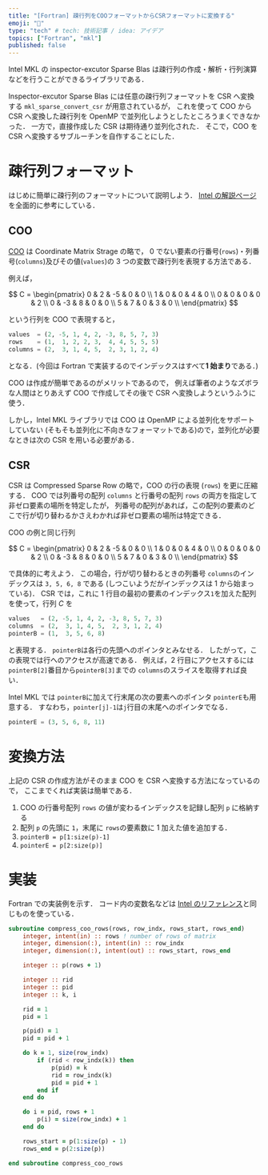 ```yaml
---
title: "[Fortran] 疎行列をCOOフォーマットからCSRフォーマットに変換する"
emoji: "💾"
type: "tech" # tech: 技術記事 / idea: アイデア
topics: ["Fortran", "mkl"]
published: false
---
```


Intel MKL の inspector-excutor Sparse Blas は疎行列の作成・解析・行列演算などを行うことができるライブラリである．

Inspector-excutor Sparse Blas には任意の疎行列フォーマットを CSR へ変換する `mkl_sparse_convert_csr` が用意されているが，
これを使って COO から CSR へ変換した疎行列を OpenMP で並列化しようとしたところうまくできなかった．
一方で，直接作成した CSR は期待通り並列化された．
そこで，COO を CSR へ変換するサブルーチンを自作することにした．

# 疎行列フォーマット

はじめに簡単に疎行列のフォーマットについて説明しよう．
[Intel の解説ページ](https://www.intel.com/content/www/us/en/docs/onemkl/developer-reference-fortran/2024-1/sparse-matrix-storage-formats.html#MKL_APPA_SMSF_3)を全面的に参考にしている．

## COO

[COO](https://www.intel.com/content/www/us/en/docs/onemkl/developer-reference-fortran/2024-1/sparse-blas-coordinate-matrix-storage-format.html) は Coordinate Matrix Strage の略で，
0 でない要素の行番号(`rows`)・列番号(`columns`)及びその値(`values`)の 3 つの変数で疎行列を表現する方法である．

例えば，

$$
C =
\begin{pmatrix}
0 & 2 & -5 & 0 & 0 \\
1 & 0 & 0  & 4 & 0 \\
0 & 0 & 0  & 0 & 2 \\
0 & -3 & 8  & 0 & 0 \\
5 & 7 & 0  & 3 & 0 \\
\end{pmatrix}
$$

という行列を COO で表現すると，

```python
values  = (2, -5, 1, 4, 2, -3, 8, 5, 7, 3)
rows    = (1,  1, 2, 2, 3,  4, 4, 5, 5, 5)
columns = (2,  3, 1, 4, 5,  2, 3, 1, 2, 4)
```

となる．(今回は Fortran で実装するのでインデックスはすべて**1 始まり**である．)

COO は作成が簡単であるのがメリットであるので，
例えば筆者のようなズボラな人間はとりあえず COO で作成してその後で CSR へ変換しようというふうに使う．

しかし，Intel MKL ライブラリでは COO は OpenMP による並列化をサポートしていない (そもそも並列化に不向きなフォーマットである)ので，並列化が必要なときは次の CSR を用いる必要がある．

## CSR

CSR は Compressed Sparse Row の略で，COO の行の表現 (`rows`) を更に圧縮する．
COO では列番号の配列 `columns` と行番号の配列 `rows` の両方を指定して非ゼロ要素の場所を特定したが，
列番号の配列があれば，この配列の要素のどこで行が切り替わるかさえわかれば非ゼロ要素の場所は特定できる．

COO の例と同じ行列

$$
C =
\begin{pmatrix}
0 & 2 & -5 & 0 & 0 \\
1 & 0 & 0  & 4 & 0 \\
0 & 0 & 0  & 0 & 2 \\
0 & -3 & 8  & 0 & 0 \\
5 & 7 & 0  & 3 & 0 \\
\end{pmatrix}
$$

で具体的に考えよう．
この場合，行が切り替わるときの列番号 `columns`のインデックスは `3, 5, 6, 8` である (しつこいようだがインデックスは 1 から始まっている)．
CSR では，これに 1 行目の最初の要素のインデックス`1`を加えた配列を使って，行列 $C$ を

```python
values   = (2, -5, 1, 4, 2, -3, 8, 5, 7, 3)
columns  = (2,  3, 1, 4, 5,  2, 3, 1, 2, 4)
pointerB = (1,  3, 5, 6, 8)
```

と表現する．
`pointerB`は各行の先頭へのポインタとみなせる．
したがって，この表現では行へのアクセスが高速である．
例えば，2 行目にアクセスするには`pointerB[2]`番目から`pointerB[3]`までの `columns`のスライスを取得すれば良い．

Intel MKL では `pointerB`に加えて行末尾の次の要素へのポインタ `pointerE`も用意する．
すなわち，`pointer[j]-1`は`j`行目の末尾へのポインタでなる．

```python
pointerE = (3, 5, 6, 8, 11)
```

# 変換方法

上記の CSR の作成方法がそのまま COO を CSR へ変換する方法になっているので，
ここまでくれば実装は簡単である．

1. COO の行番号配列 `rows` の値が変わるインデックスを記録し配列 `p` に格納する
2. 配列 `p` の先頭に `1`，末尾に `rows`の要素数に 1 加えた値を追加する．
3. `pointerB = p[1:size(p)-1]`
4. `pointerE = p[2:size(p)]`

# 実装

Fortran での実装例を示す．
コード内の変数名などは [Intel のリファレンス](https://www.intel.com/content/www/us/en/docs/onemkl/developer-reference-fortran/2024-1/inspector-executor-sparse-blas-routines.html)と同じものを使っている．

```fortran
subroutine compress_coo_rows(rows, row_indx, rows_start, rows_end)
    integer, intent(in) :: rows ! number of rows of matrix
    integer, dimension(:), intent(in) :: row_indx
    integer, dimension(:), intent(out) :: rows_start, rows_end

    integer :: p(rows + 1)

    integer :: rid
    integer :: pid
    integer :: k, i

    rid = 1
    pid = 1

    p(pid) = 1
    pid = pid + 1

    do k = 1, size(row_indx)
        if (rid < row_indx(k)) then
            p(pid) = k
            rid = row_indx(k)
            pid = pid + 1
        end if
    end do

    do i = pid, rows + 1
        p(i) = size(row_indx) + 1
    end do

    rows_start = p(1:size(p) - 1)
    rows_end = p(2:size(p))

end subroutine compress_coo_rows
```
